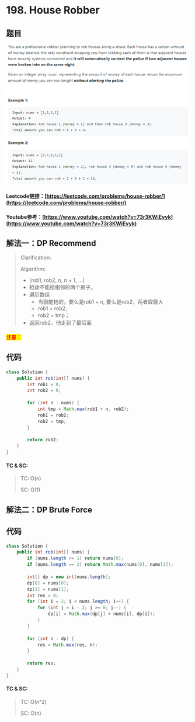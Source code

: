 # 198. House Robber

## 题目

![](<../../.gitbook/assets/image (111).png>)

#### Leetcode链接：[https://leetcode.com/problems/house-robber/](https://leetcode.com/problems/house-robber/)

#### Youtube参考：[https://www.youtube.com/watch?v=73r3KWiEvyk](https://www.youtube.com/watch?v=73r3KWiEvyk)

## 解法一：DP Recommend

> Clarification:&#x20;
>
> Algorithm:&#x20;
>
> * \[rob1, rob2, n, n + 1, ...]
> * 抢劫不能抢相邻的两个房子。
> * 遍历数组
>   * 当前能抢的，要么是rob1 + n, 要么是rob2，两者取最大
>   * rob1 = rob2;
>   * rob2 = tmp；&#x20;
> * 返回rob2，他走到了最后面

#### <mark style="color:red;">注意：</mark>

## 代码

```java
class Solution {
    public int rob(int[] nums) {
        int rob1 = 0;
        int rob2 = 0;
        
        for (int n : nums) {
            int tmp = Math.max(rob1 + n, rob2);
            rob1 = rob2;
            rob2 = tmp;
        }
        
        return rob2;
    }
}
```

#### TC & SC:&#x20;

> TC: O(n)
>
> SC: O(1)

## 解法二：DP Brute Force

## 代码

```java
class Solution {
    public int rob(int[] nums) {
        if (nums.length <= 1) return nums[0];
        if (nums.length == 2) return Math.max(nums[0], nums[1]);
        
        int[] dp = new int[nums.length];
        dp[0] = nums[0];
        dp[1] = nums[1];
        int res = 0;
        for (int i = 2; i < nums.length; i++) {
            for (int j = i - 2; j >= 0; j--) {
                dp[i] = Math.max(dp[j] + nums[i], dp[i]);
            }
        }
        
        for (int n : dp) {
            res = Math.max(res, n);
        }
        
        return res;
    }
}
```

#### TC & SC:&#x20;

> TC: O(n^2)
>
> SC: O(n)



